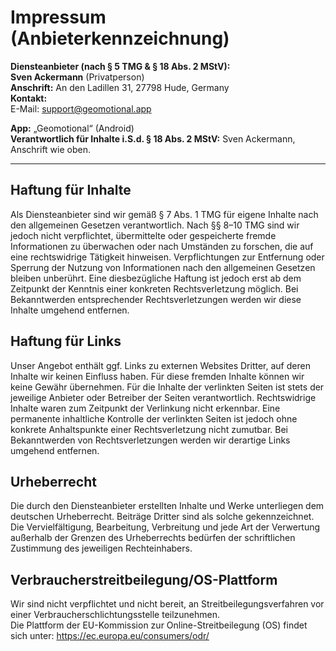 # Impressum (Anbieterkennzeichnung)

**Diensteanbieter (nach § 5 TMG & § 18 Abs. 2 MStV):**  
**Sven Ackermann** (Privatperson)  
**Anschrift:** An den Ladillen 31, 27798 Hude, Germany  
**Kontakt:**  
E-Mail: support@geomotional.app

**App:** „Geomotional“ (Android)  
**Verantwortlich für Inhalte i.S.d. § 18 Abs. 2 MStV:** Sven Ackermann, Anschrift wie oben.

---

## Haftung für Inhalte
Als Diensteanbieter sind wir gemäß § 7 Abs. 1 TMG für eigene Inhalte nach den allgemeinen Gesetzen verantwortlich. Nach §§ 8–10 TMG sind wir jedoch nicht verpflichtet, übermittelte oder gespeicherte fremde Informationen zu überwachen oder nach Umständen zu forschen, die auf eine rechtswidrige Tätigkeit hinweisen. Verpflichtungen zur Entfernung oder Sperrung der Nutzung von Informationen nach den allgemeinen Gesetzen bleiben unberührt. Eine diesbezügliche Haftung ist jedoch erst ab dem Zeitpunkt der Kenntnis einer konkreten Rechtsverletzung möglich. Bei Bekanntwerden entsprechender Rechtsverletzungen werden wir diese Inhalte umgehend entfernen.

## Haftung für Links
Unser Angebot enthält ggf. Links zu externen Websites Dritter, auf deren Inhalte wir keinen Einfluss haben. Für diese fremden Inhalte können wir keine Gewähr übernehmen. Für die Inhalte der verlinkten Seiten ist stets der jeweilige Anbieter oder Betreiber der Seiten verantwortlich. Rechtswidrige Inhalte waren zum Zeitpunkt der Verlinkung nicht erkennbar. Eine permanente inhaltliche Kontrolle der verlinkten Seiten ist jedoch ohne konkrete Anhaltspunkte einer Rechtsverletzung nicht zumutbar. Bei Bekanntwerden von Rechtsverletzungen werden wir derartige Links umgehend entfernen.

## Urheberrecht
Die durch den Diensteanbieter erstellten Inhalte und Werke unterliegen dem deutschen Urheberrecht. Beiträge Dritter sind als solche gekennzeichnet. Die Vervielfältigung, Bearbeitung, Verbreitung und jede Art der Verwertung außerhalb der Grenzen des Urheberrechts bedürfen der schriftlichen Zustimmung des jeweiligen Rechteinhabers.

## Verbraucherstreitbeilegung/OS-Plattform
Wir sind nicht verpflichtet und nicht bereit, an Streitbeilegungsverfahren vor einer Verbraucherschlichtungsstelle teilzunehmen.  
Die Plattform der EU-Kommission zur Online-Streitbeilegung (OS) findet sich unter: https://ec.europa.eu/consumers/odr/
